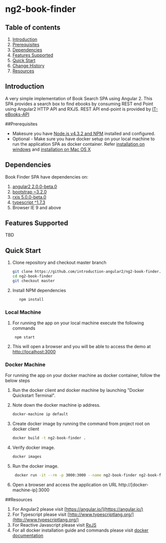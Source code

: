 # ng2-book-finder

## Table of contents 
1. [Introduction](#introduction)
2. [Prerequisites](#prerequisites)
3. [Dependencies](#dependencies)
4. [Features Supported](#features-supported)
5. [Quick Start](#quick-start)
6. [Change History](./CHANGELOG.md)
7. [Resources](#resources)

## Introduction 
A very simple implementation of Book Search SPA using Angular 2. This SPA provides a search box to find ebooks by consuming REST end Point using Angular2 HTTP API and RXJS. REST API end-point is provided by [IT-eBooks-API](http://it-ebooks-api.info/)

##Prerequisites

- Makesure you have [Node.js v4.3.2 and NPM](https://nodejs.org/dist/v4.3.2/)  installed and configured.
- Optional - Make sure you have docker setup on your local machine to run the application SPA as docker container.   Refer [installation on windows](https://docs.docker.com/engine/installation/windows/) and  [installation on Mac OS X](https://docs.docker.com/engine/installation/mac/) 

## Dependencies
Book Finder SPA have dependencies on:

1. [angular2 2.0.0-beta.0](https://angular.io/)
2. [bootstrap ~3.2.0](http://getbootstrap.com/)
3. [rxjs 5.0.0-beta.0](https://github.com/Reactive-Extensions/RxJS)
4. [typescript ^1.7.3](http://www.typescriptlang.org/)
5. Browser IE 9 and above

## Features Supported
TBD

## Quick Start
1. Clone repository and checkout master branch
    
      ```bash
      git clone https://github.com/introduction-angular2/ng2-book-finder.git
      cd ng2-book-finder
	  git checkout master	
      ```

2.  Install NPM dependencies
       
	```bash 
       npm install
	```
      
### Local Machine 

1. For running the app on your local machine execute the following commands

        npm start
        

2. This will open a browser and you will be able to access the demo at [http://localhost:3000](http://localhost:3000)

### Docker Machine
For running the app on your docker machine as docker container, follow the below steps 


1. Run the docker client and docker machine by launching "Docker Quickstart Terminal".

2. Note down the docker machine ip address.
 	  ```bash
      docker-machine ip default
      ```

3. Create docker image by running the command from project root on docker client
    
      ```bash
      docker build -t ng2-book-finder .
      ```

4. Verify docker image. 
    
      ```bash
      docker images
      ```
5. Run the docker image.

	 ```bash
      docker run -it --rm -p 3000:3000 --name ng2-book-finder ng2-book-finder
     ```

6. Open a browser and access the application on URL http://[docker-machine-ip]:3000


##Resources

1. For Angular2 please visit [https://angular.io/](https://angular.io/)
2. For Typescript please visit [http://www.typescriptlang.org/](http://www.typescriptlang.org/)
3. For Reactive Javascript please visit [RxJS](https://github.com/Reactive-Extensions/RxJS)
4. For all docker installation guide and commands please visit [docker documentation](https://docs.docker.com/engine/)

